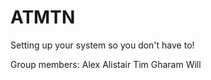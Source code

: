 # ATMTN

Setting up your system so you don't have to!

Group members:
Alex
Alistair
Tim
Gharam
Will


